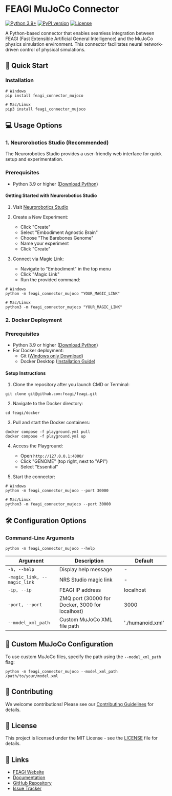 # FEAGI MuJoCo Connector
[![Python 3.9+](https://img.shields.io/badge/python-3.9+-blue.svg)](https://www.python.org/downloads/)
[![PyPI version](https://badge.fury.io/py/feagi-connector-mujoco.svg)](https://badge.fury.io/py/feagi-connector-mujoco)
[![License](https://img.shields.io/badge/license-Apache%202.0-green.svg)](https://github.com/Neuraville/controllers/blob/14f4f8d6f010f134a48fa40d1e3b25a85a364fe1/LICENSE.txt)

A Python-based connector that enables seamless integration between FEAGI (Fast Extensible Artificial General Intelligence) and the MuJoCo physics simulation environment. This connector facilitates neural network-driven control of physical simulations.

## 🚀 Quick Start
### Installation
```
# Windows
pip install feagi_connector_mujoco

# Mac/Linux
pip3 install feagi_connector_mujoco
```

## 💻 Usage Options
### 1. Neurorobotics Studio (Recommended)

The Neurorobotics Studio provides a user-friendly web interface for quick setup and experimentation.

### Prerequisites

- Python 3.9 or higher ([Download Python](https://www.python.org/downloads/))


#### Getting Started with Neurorobotics Studio


1. Visit [Neurorobotics Studio](https://neurorobotics.studio/lab)

2. Create a New Experiment:
   - Click "Create"
   - Select "Embodiment Agnostic Brain"
   - Choose "The Barebones Genome"
   - Name your experiment
   - Click "Create"

3. Connect via Magic Link:
   - Navigate to "Embodiment" in the top menu
   - Click "Magic Link"
   - Run the provided command:

```
# Windows
python -m feagi_connector_mujoco "YOUR_MAGIC_LINK"

# Mac/Linux
python3 -m feagi_connector_mujoco "YOUR_MAGIC_LINK"
```

### 2. Docker Deployment
### Prerequisites

- Python 3.9 or higher ([Download Python](https://www.python.org/downloads/))
- For Docker deployment:
  - Git ([Windows only Download](https://gitforwindows.org/))
  - Docker Desktop ([Installation Guide](https://docs.docker.com/get-started/introduction/get-docker-desktop/))


#### Setup Instructions

1. Clone the repository after you launch CMD or Terminal:
```
git clone git@github.com:feagi/feagi.git
```

2. Navigate to the Docker directory:
```
cd feagi/docker
```

3. Pull and start the Docker containers:
```
docker compose -f playground.yml pull
docker compose -f playground.yml up
```

4. Access the Playground:
   - Open `http://127.0.0.1:4000/`
   - Click "GENOME" (top right, next to "API")
   - Select "Essential"

5. Start the connector:
```
# Windows
python -m feagi_connector_mujoco --port 30000

# Mac/Linux
python3 -m feagi_connector_mujoco --port 30000
```

## 🛠️ Configuration Options

### Command-Line Arguments

```
python -m feagi_connector_mujoco --help
```

| Argument | Description | Default |
|----------|-------------|---------|
| `-h, --help` | Display help message | - |
| `-magic_link, --magic_link` | NRS Studio magic link | - |
| `-ip, --ip` | FEAGI IP address | localhost |
| `-port, --port` | ZMQ port (30000 for Docker, 3000 for localhost) | 3000 |
| `--model_xml_path` | Custom MuJoCo XML file path | './humanoid.xml' |

## 🔧 Custom MuJoCo Configuration

To use custom MuJoCo files, specify the path using the `--model_xml_path` flag:

```
python -m feagi_connector_mujoco --model_xml_path /path/to/your/model.xml
```

## 🤝 Contributing

We welcome contributions! Please see our [Contributing Guidelines](CONTRIBUTING.md) for details.

## 📄 License

This project is licensed under the MIT License - see the [LICENSE](LICENSE) file for details.

## 🔗 Links
- [FEAGI Website](https://feagi.org)
- [Documentation](https://docs.feagi.org)
- [GitHub Repository](https://github.com/feagi/feagi)
- [Issue Tracker](https://github.com/feagi/feagi/issues)